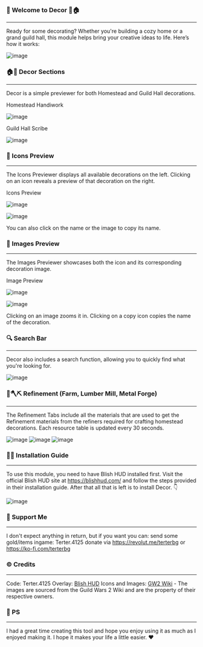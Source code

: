 ###  👋 Welcome to Decor 🐻🏠
---
Ready for some decorating? Whether you're building a cozy home or a grand guild hall, this module helps bring your creative ideas to life. Here’s how it works:

![image](https://github.com/user-attachments/assets/d2181a55-9dd5-4062-ae17-214a1a20a4e5)

### 🏠🏰 Decor Sections
---
Decor is a simple previewer for both Homestead and Guild Hall decorations. 

Homestead Handiwork

![image](https://github.com/user-attachments/assets/4648825d-dd76-4282-8784-c7094279818c)

Guild Hall Scribe

![image](https://github.com/user-attachments/assets/683b1ab2-5a03-42d7-9cce-faf09991d3d6)

### 🔳 Icons Preview
---
The Icons Previewer displays all available decorations on the left. Clicking on an icon reveals a preview of that decoration on the right.

Icons Preview

![image](https://github.com/user-attachments/assets/963f8896-f986-4e44-96dc-6236fe68a180)

![image](https://github.com/user-attachments/assets/6425f030-a12f-4b21-aaa0-8465708690dd)

You can also click on the name or the image to copy its name.
### 🎴 Images Preview
---
The Images Previewer showcases both the icon and its corresponding decoration image.

Image Preview

![image](https://github.com/user-attachments/assets/0d295bc7-d6b1-43b9-a333-d6d7e80c45b4)

![image](https://github.com/user-attachments/assets/1f046f11-4b02-4f7c-8064-32816c355088)

Clicking on an image zooms it in. Clicking on a copy icon copies the name of the decoration.

### 🔍 Search Bar
---
Decor also includes a search function, allowing you to quickly find what you're looking for.

![image](https://github.com/user-attachments/assets/77fbdbe0-1705-4ebf-a4e7-e253d553797b)

### 🌱🪓⛏️ Refinement (Farm, Lumber Mill, Metal Forge)
---
The Refinement Tabs include all the materials that are used to get the Refinement materials from the refiners required for crafting homestead decorations. Each resource table is updated every 30 seconds.

![image](https://github.com/user-attachments/assets/fdb4ed0d-afab-414b-9635-fb31c67156bb)
![image](https://github.com/user-attachments/assets/797f7f8c-081f-4634-8af7-3a8c001ff67d)
![image](https://github.com/user-attachments/assets/80387ff8-3363-4a23-bf71-2f6452bd0685)

### 👨‍💻 Installation Guide
---
To use this module, you need to have Blish HUD installed first. Visit the official Blish HUD site at https://blishhud.com/ and follow the steps provided in their installation guide. After that all that is left is to install Decor. 👇

![image](https://i.imgur.com/9oYfYsp.png)

### 💸 Support Me
---
I don't expect anything in return, but if you want you can:
send some gold/items ingame: Terter.4125
donate via https://revolut.me/terterbg or https://ko-fi.com/terterbg

### ©️ Credits
---
Code: Terter.4125
Overlay: [Blish HUD](https://blishhud.com/)
Icons and Images: [GW2 Wiki](https://wiki.guildwars2.com/wiki/Main_Page) - The images are sourced from the Guild Wars 2 Wiki and are the property of their respective owners.

### 💌 PS
---
I had a great time creating this tool and hope you enjoy using it as much as I enjoyed making it. I hope it makes your life a little easier. ❤️
